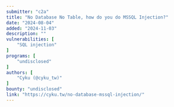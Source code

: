 ```yaml
---
submitter: "c2a"
title: "No Database No Table, how do you do MSSQL Injection?"
date: "2024-08-04"
added: "2024-11-03"
description: ""
vulnerabilities: [
    "SQL injection"
]
programs: [
    "undisclosed"
]
authors: [
    "Cyku (@cyku_tw)"
]
bounty: "undisclosed"
link: "https://cyku.tw/no-database-mssql-injection/"
---
```




